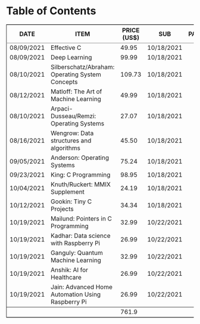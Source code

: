 
# Table of Contents



<table border="2" cellspacing="0" cellpadding="6" rules="groups" frame="hsides">


<colgroup>
<col  class="org-left" />

<col  class="org-left" />

<col  class="org-right" />

<col  class="org-left" />

<col  class="org-left" />
</colgroup>
<thead>
<tr>
<th scope="col" class="org-left">DATE</th>
<th scope="col" class="org-left">ITEM</th>
<th scope="col" class="org-right">PRICE (US$)</th>
<th scope="col" class="org-left">SUB</th>
<th scope="col" class="org-left">PAID</th>
</tr>
</thead>

<tbody>
<tr>
<td class="org-left">08/09/2021</td>
<td class="org-left">Effective C</td>
<td class="org-right">49.95</td>
<td class="org-left">10/18/2021</td>
<td class="org-left">&#xa0;</td>
</tr>


<tr>
<td class="org-left">08/09/2021</td>
<td class="org-left">Deep Learning</td>
<td class="org-right">99.99</td>
<td class="org-left">10/18/2021</td>
<td class="org-left">&#xa0;</td>
</tr>


<tr>
<td class="org-left">08/10/2021</td>
<td class="org-left">Silberschatz/Abraham: Operating System Concepts</td>
<td class="org-right">109.73</td>
<td class="org-left">10/18/2021</td>
<td class="org-left">&#xa0;</td>
</tr>


<tr>
<td class="org-left">08/12/2021</td>
<td class="org-left">Matloff: The Art of Machine Learning</td>
<td class="org-right">49.99</td>
<td class="org-left">10/18/2021</td>
<td class="org-left">&#xa0;</td>
</tr>


<tr>
<td class="org-left">08/10/2021</td>
<td class="org-left">Arpaci-Dusseau/Remzi: Operating Systems</td>
<td class="org-right">27.07</td>
<td class="org-left">10/18/2021</td>
<td class="org-left">&#xa0;</td>
</tr>


<tr>
<td class="org-left">08/16/2021</td>
<td class="org-left">Wengrow: Data structures and algorithms</td>
<td class="org-right">45.50</td>
<td class="org-left">10/18/2021</td>
<td class="org-left">&#xa0;</td>
</tr>


<tr>
<td class="org-left">09/05/2021</td>
<td class="org-left">Anderson: Operating Systems</td>
<td class="org-right">75.24</td>
<td class="org-left">10/18/2021</td>
<td class="org-left">&#xa0;</td>
</tr>


<tr>
<td class="org-left">09/23/2021</td>
<td class="org-left">King: C Programming</td>
<td class="org-right">98.95</td>
<td class="org-left">10/18/2021</td>
<td class="org-left">&#xa0;</td>
</tr>


<tr>
<td class="org-left">10/04/2021</td>
<td class="org-left">Knuth/Ruckert: MMIX Supplement</td>
<td class="org-right">24.19</td>
<td class="org-left">10/18/2021</td>
<td class="org-left">&#xa0;</td>
</tr>


<tr>
<td class="org-left">10/12/2021</td>
<td class="org-left">Gookin: Tiny C Projects</td>
<td class="org-right">34.34</td>
<td class="org-left">10/18/2021</td>
<td class="org-left">&#xa0;</td>
</tr>


<tr>
<td class="org-left">10/19/2021</td>
<td class="org-left">Mailund: Pointers in C Programming</td>
<td class="org-right">32.99</td>
<td class="org-left">10/22/2021</td>
<td class="org-left">&#xa0;</td>
</tr>


<tr>
<td class="org-left">10/19/2021</td>
<td class="org-left">Kadhar: Data science with Raspberry Pi</td>
<td class="org-right">26.99</td>
<td class="org-left">10/22/2021</td>
<td class="org-left">&#xa0;</td>
</tr>


<tr>
<td class="org-left">10/19/2021</td>
<td class="org-left">Ganguly: Quantum Machine Learning</td>
<td class="org-right">32.99</td>
<td class="org-left">10/22/2021</td>
<td class="org-left">&#xa0;</td>
</tr>


<tr>
<td class="org-left">10/19/2021</td>
<td class="org-left">Anshik: AI for Healthcare</td>
<td class="org-right">26.99</td>
<td class="org-left">10/22/2021</td>
<td class="org-left">&#xa0;</td>
</tr>


<tr>
<td class="org-left">10/19/2021</td>
<td class="org-left">Jain: Advanced Home Automation Using Raspberry Pi</td>
<td class="org-right">26.99</td>
<td class="org-left">10/22/2021</td>
<td class="org-left">&#xa0;</td>
</tr>
</tbody>

<tbody>
<tr>
<td class="org-left">&#xa0;</td>
<td class="org-left">&#xa0;</td>
<td class="org-right">761.9</td>
<td class="org-left">&#xa0;</td>
<td class="org-left">&#xa0;</td>
</tr>
</tbody>
</table>

